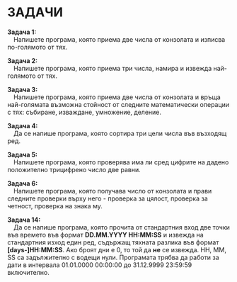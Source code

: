 # ЗАДАЧИ

<b>Задача 1:</b><br>&emsp;Напишете програма, която приема две числа от конзолата и изписва по-голямото от тях.

<b>Задача 2:</b><br>&emsp;Напишете програма, която приема три числа, намира и извежда най-голямото от тях.

<b>Задача 3:</b><br>&emsp;Напишете програма, която приема две числа от конзолата и връща най-голямата възможна стойност от следните математически операции с тях: събиране, изваждане, умножение, деление.

<b>Задача 4:</b><br>&emsp;Да се напише програма, която сортира три цели числа във възходящ ред.

<b>Задача 5:</b><br>&emsp;Напишете програма, която проверява има ли сред цифрите на дадено положително трицифрено число две равни.

<b>Задача 6:</b><br>&emsp;Напишете програма, която получава число от конзолата и прави следните проверки върху него - проверка за цялост, проверка за четност, проверка на знака му.

<b>Задача 14:</b><br>&emsp;Да се напише програма, която прочита от стандартния вход две точки във времето във формат <b>DD.MM.YYYY HH:MM:SS</b> и извежда на стандартния изход един ред, съдържащ тяхната разлика във формат <b>[days-]HH:MM:SS</b>. Aко броят дни е 0, то той да <b>не</b> се извежда. HH, MM, SS са задължително с водещи нули. Програмата трябва да работи за дати в интервала 01.01.0000 00:00:00 до 31.12.9999 23:59:59 включително.
